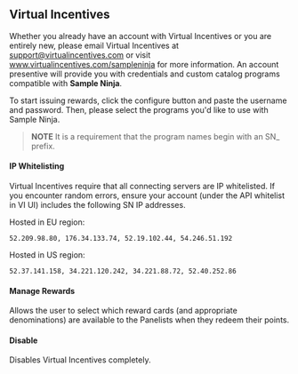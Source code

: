 ## Virtual Incentives

Whether you already have an account with Virtual Incentives or you are entirely new, please email Virtual Incentives at support@virtualincentives.com or visit www.virtualincentives.com/sampleninja for more information. An account presentive will provide you with credentials and custom catalog programs compatible with **Sample Ninja**.

To start issuing rewards, click the configure button and paste the username and password. Then, please select the programs you'd like to use with Sample Ninja.

> **NOTE** It is a requirement that the program names begin with an SN_ prefix.

#### IP Whitelisting

Virtual Incentives require that all connecting servers are IP whitelisted. If you encounter random errors, ensure your account (under the API whitelist in VI UI) includes the following SN IP addresses.

Hosted in EU region:
```
52.209.98.80, 176.34.133.74, 52.19.102.44, 54.246.51.192
```
Hosted in US region:
```
52.37.141.158, 34.221.120.242, 34.221.88.72, 52.40.252.86
```
#### Manage Rewards

Allows the user to select which reward cards (and appropriate denominations) are available to the Panelists when they redeem their points.

#### Disable

Disables Virtual Incentives completely.
